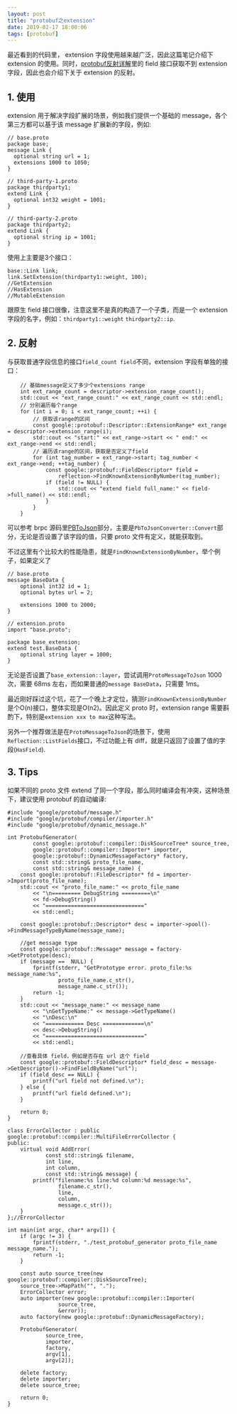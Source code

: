 ```yaml
---
layout: post
title: "protobuf之extension"
date: 2019-02-17 18:00:06
tags: [protobuf]
---
```


最近看到的代码里， extension 字段使用越来越广泛，因此这篇笔记介绍下 extension 的使用。同时，[protobuf反射详解](https://izualzhy.cn/protobuf-message-reflection)里的 field 接口获取不到 extension 字段，因此也会介绍下关于 extension 的反射。

## 1. 使用

extension 用于解决字段扩展的场景，例如我们提供一个基础的 message，各个第三方都可以基于该 message 扩展新的字段，例如:

```
// base.proto
package base;
message Link {
  optional string url = 1;
  extensions 1000 to 1050;
}

// third-party-1.proto
package thirdparty1;
extend Link {
  optional int32 weight = 1001;
}

// third-party-2.proto
package thirdparty2;
extend Link {
  optional string ip = 1001;
}
```

使用上主要是3个接口：

```
base::Link link;
link.SetExtension(thirdparty1::weight, 100);
//GetExtension
//HasExtension
//MutableExtension
```

跟原生 field 接口很像，注意这里不是真的构造了一个子类，而是一个 extension 字段的名字，例如：`thirdparty1::weight` `thirdparty2::ip`.

## 2. 反射

与获取普通字段信息的接口`field_count field`不同，extension 字段有单独的接口：

```
    // 基础message定义了多少个extensions range
    int ext_range_count = descriptor->extension_range_count();
    std::cout << "ext_range_count:" << ext_range_count << std::endl;
    // 分别遍历每个range
    for (int i = 0; i < ext_range_count; ++i) {
        // 获取该range的区间
        const google::protobuf::Descriptor::ExtensionRange* ext_range = descriptor->extension_range(i);
        std::cout << "start:" << ext_range->start << " end:" << ext_range->end << std::endl;
        // 遍历该range的区间，获取是否定义了field
        for (int tag_number = ext_range->start; tag_number < ext_range->end; ++tag_number) {
            const google::protobuf::FieldDescriptor* field =
                reflection->FindKnownExtensionByNumber(tag_number);
            if (field != NULL) {
                std::cout << "extend field full_name:" << field->full_name() << std::endl;
            }
        }
    }
```

可以参考 brpc 源码里[PBToJson](https://github.com/brpc/brpc/blob/master/src/json2pb/pb_to_json.cpp)部分，主要是`PbToJsonConverter::Convert`部分，无论是否设置了该字段的值，只要 proto 文件有定义，就能获取到。

不过这里有个比较大的性能隐患，就是`FindKnownExtensionByNumber`，举个例子，如果定义了
```
// base.proto
message BaseData {
    optional int32 id = 1;
    optional bytes url = 2;

    extensions 1000 to 2000;
}

// extension.proto
import "base.proto";

package base_extension;
extend test.BaseData {
    optional string layer = 1000;
}
```

无论是否设置了`base_extension::layer`，尝试调用`ProtoMessageToJson` 1000 次，需要 68ms 左右，而如果普通的`message BaseData`，只需要 1ms。

最近刚好踩过这个坑，花了一个晚上才定位，猜测`FindKnownExtensionByNumber`是个O(n)接口，整体实现是O(n2)。因此定义 proto 时，extension range 需要斟酌下，特别是`extension xxx to max`这种写法。

另外一个推荐做法是在`ProtoMessageToJson`的场景下，使用`Reflection::ListFields`接口，不过功能上有 diff，就是只返回了设置了值的字段(`HasField`).

## 3. Tips

如果不同的 proto 文件 extend 了同一个字段，那么同时编译会有冲突，这种场景下，建议使用 protobuf 的自动编译:

```
#include "google/protobuf/message.h"
#include "google/protobuf/compiler/importer.h"
#include "google/protobuf/dynamic_message.h"

int ProtobufGenerator(
        const google::protobuf::compiler::DiskSourceTree* source_tree,
        google::protobuf::compiler::Importer* importer,
        google::protobuf::DynamicMessageFactory* factory,
        const std::string& proto_file_name,
        const std::string& message_name) {
    const google::protobuf::FileDescriptor* fd = importer->Import(proto_file_name);
    std::cout << "proto_file_name:" << proto_file_name
        << "\n========= DebugString =========\n"
        << fd->DebugString()
        << "==============================="
        << std::endl;

    const google::protobuf::Descriptor* desc = importer->pool()->FindMessageTypeByName(message_name);

    //get message type
    const google::protobuf::Message* message = factory->GetPrototype(desc);
    if (message ==  NULL) {
        fprintf(stderr, "GetPrototype error. proto_file:%s message_name:%s",
                proto_file_name.c_str(),
                message_name.c_str());
        return -1;
    }
    std::cout << "message_name:" << message_name
        << "\nGetTypeName:" << message->GetTypeName()
        << "\nDesc:\n"
        << "============ Desc =============\n"
        << desc->DebugString()
        << "==============================="
        << std::endl;

    //查看具体 field，例如是否存在 url 这个 field
    const google::protobuf::FieldDescriptor* field_desc = message->GetDescriptor()->FindFieldByName("url");
    if (field_desc == NULL) {
        printf("url field not defined.\n");
    } else {
        printf("url field defined.\n");
    }

    return 0;
}

class ErrorCollector : public google::protobuf::compiler::MultiFileErrorCollector {
public:
    virtual void AddError(
            const std::string& filename,
            int line,
            int column,
            const std::string& message) {
        printf("filename:%s line:%d column:%d message:%s",
                filename.c_str(),
                line,
                column,
                message.c_str());
    }
};//ErrorCollector

int main(int argc, char* argv[]) {
    if (argc != 3) {
        fprintf(stderr, "./test_protobuf_generator proto_file_name message_name.");
        return -1;
    }

    const auto source_tree(new google::protobuf::compiler::DiskSourceTree);
    source_tree->MapPath("", ".");
    ErrorCollector error;
    auto importer(new google::protobuf::compiler::Importer(
                source_tree,
                &error));
    auto factory(new google::protobuf::DynamicMessageFactory);

    ProtobufGenerator(
            source_tree,
            importer,
            factory,
            argv[1],
            argv[2]);

    delete factory;
    delete importer;
    delete source_tree;

    return 0;
}
```